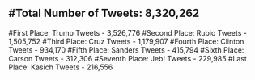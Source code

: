 #Total Number of Tweets: 8,320,262 
---
#First Place: Trump Tweets - 3,526,776
#Second Place: Rubio Tweets - 1,505,752
#Third Place: Cruz Tweets - 1,179,907
#Fourth Place: Clinton Tweets - 934,170
#Fifth Place: Sanders Tweets - 415,794
#Sixth Place: Carson Tweets - 312,306
#Seventh Place: Jeb! Tweets - 229,985
#Last Place: Kasich Tweets - 216,556
